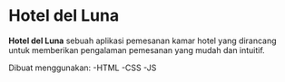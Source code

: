 # Hotel del Luna

**Hotel del Luna** sebuah aplikasi pemesanan kamar hotel yang dirancang untuk memberikan pengalaman pemesanan yang mudah dan intuitif.

Dibuat menggunakan:
-HTML
-CSS
-JS
